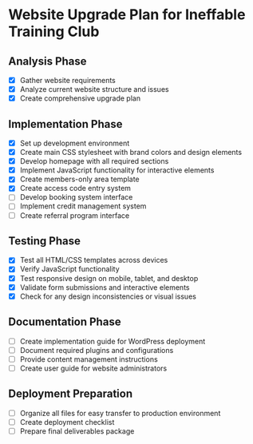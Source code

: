# Website Upgrade Plan for Ineffable Training Club

## Analysis Phase
- [x] Gather website requirements
- [x] Analyze current website structure and issues
- [x] Create comprehensive upgrade plan

## Implementation Phase
- [x] Set up development environment
- [x] Create main CSS stylesheet with brand colors and design elements
- [x] Develop homepage with all required sections
- [x] Implement JavaScript functionality for interactive elements
- [x] Create members-only area template
- [x] Create access code entry system
- [ ] Develop booking system interface
- [ ] Implement credit management system
- [ ] Create referral program interface

## Testing Phase
- [x] Test all HTML/CSS templates across devices
- [x] Verify JavaScript functionality
- [x] Test responsive design on mobile, tablet, and desktop
- [x] Validate form submissions and interactive elements
- [x] Check for any design inconsistencies or visual issues

## Documentation Phase
- [ ] Create implementation guide for WordPress deployment
- [ ] Document required plugins and configurations
- [ ] Provide content management instructions
- [ ] Create user guide for website administrators

## Deployment Preparation
- [ ] Organize all files for easy transfer to production environment
- [ ] Create deployment checklist
- [ ] Prepare final deliverables package
